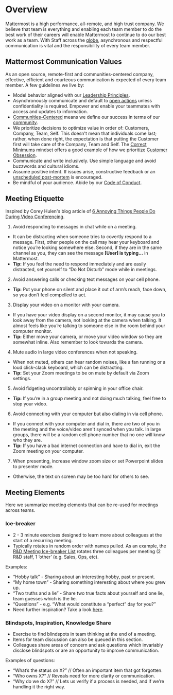 # Overview

Mattermost is a high performance, all-remote, and high trust company. We believe that team is everything and enabling each team member to do the best work of their careers will enable Mattermost to continue to do our best work as a team. With Staff across the [globe](https://www.google.com/maps/d/u/0/viewer?mid=1mENESkTtAsbfuah6KtRoBLwIjqqJ7Nzv&ll=19.358313530029793%2C-1.00877724999998&z=2), asynchronous and respectful communication is vital and the responsibility of every team member.

## Mattermost Communication Values

As an open source, remote-first and communities-centered company, effective, efficient and courteous communication is expected of every team member. A few guidelines we live by:  

* Model behavior aligned with our [Leadership Principles](https://handbook.mattermost.com/contributors/onboarding/staff-onboarding-guide#leadership-principles).
* Asynchronously communicate and default to [open actions](https://handbook.mattermost.com/company/about-mattermost/list-of-terms#open-actions) unless confidentiality is required. Empower and enable your teammates with access and updates to information. 
* [Communities-Centered](https://handbook.mattermost.com/company/about-mattermost#companyhttps://handbook.mattermost.com/company/about-mattermost#company) means we define our success in terms of our [community](https://handbook.mattermost.com/contributors/contributors/community#mattermost-community). 
 * We prioritize decisions to optimize value in order of: Customers, Company, Team, Self. This doesn't mean that individuals come last; rather, when done right, the expectation is that putting the Customer first will take care of the Company, Team and Self. The [Correct Minimums](https://handbook.mattermost.com/company/about-mattermost/mindsets#correct-minimums-medic-field-surgeon-plastic-surgeon) mindset offers a good example of how we prioritize [Customer Obsession](https://handbook.mattermost.com/company/about-mattermost#leadership-principles).
* Communicate and write inclusively. Use simple language and avoid buzzwords and cultural idioms.
* Assume positive intent. If issues arise, constructive feedback or an [unscheduled post-mortem](https://handbook.mattermost.com/company/how-to-guides-for-staff/how-to-do-a-post-escalation-post-mortem) is encouraged.
* Be mindful of your audience. Abide by our [Code of Conduct](https://handbook.mattermost.com/contributors/mattercon/mattermost-code-of-conduct).

## Meeting Etiquette

Inspired by Corey Hulen's blog article of [6 Annoying Things People Do During Video Conferencing](http://hulen.com/video-conf-peevs/).

1. Avoid responding to messages in chat while on a meeting.
 * It can be distracting when someone tries to covertly respond to a message. First, other people on the call may hear your keyboard and notice you’re looking somewhere else. Second, if they are in the same channel as you, they can see the message **[User] is typing...** in Mattermost.
 * **Tip:** If you feel the need to respond immediately and are easily distracted, set yourself to “Do Not Disturb” mode while in meetings.
2. Avoid answering calls or checking text messages on your cell phone.
 * **Tip:** Put your phone on silent and place it out of arm’s reach, face down, so you don’t feel compelled to act.
3. Display your video on a monitor with your camera.
 * If you have your video display on a second monitor, it may cause you to look away from the camera, not looking at the camera when talking. It almost feels like you’re talking to someone else in the room behind your computer monitor.
 * **Tip:** Either move your camera, or move your video window so they are somewhat inline. Also remember to look towards the camera.
4. Mute audio in large video conferences when not speaking.
  * When not muted, others can hear random noises, like a fan running or a loud click-clack keyboard, which can be distracting.
  * **Tip:** Set your Zoom meetings to be on mute by default via Zoom settings.
5. Avoid fidgeting uncontrollably or spinning in your office chair.
  * **Tip:** If you’re in a group meeting and not doing much talking, feel free to stop your video.
6. Avoid connecting with your computer but also dialing in via cell phone.
  * If you connect with your computer and dial in, there are two of you in the meeting and the voice/video aren't synced when you talk. In large groups, there will be a random cell phone number that no one will know who they are.
  * **Tip:** If you have a bad internet connection and have to dial in, exit the Zoom meeting on your computer.
7. When presenting, increase window zoom size or set Powerpoint slides to presenter mode.
  * Otherwise, the text on screen may be too hard for others to see.

## Meeting Elements

Here we summarize meeting elements that can be re-used for meetings across teams.

### Ice-breaker

* 2 - 3 minute exercises designed to learn more about colleagues at the start of a recurring meeting.
* Typically rotates in random order with names pulled. As an example, the [R&D Meeting Ice-breaker List](https://docs.google.com/spreadsheets/d/1dCgKFdYkaDYd7yzgbK2VcqscZ1Ni5uNnnkZZv63XtOg/edit#gid=0) rotates three colleagues per meeting (2 R&D staff, 1 ‘other’ (e.g. Sales, Ops, etc).

Examples:
 * “Hobby talk” - Sharing about an interesting hobby, past or present.
 * “My home town” - Sharing something interesting about where you grew up.
 * “Two truths and a lie” - Share two true facts about yourself and one lie, team guesses which is the lie.
 * “Questions” - e.g. “What would constitute a “perfect” day for you?”
 * Need further inspiration? Take a look [here](https://medium.com/signal-v-noise/the-25-most-popular-icebreaker-questions-based-on-four-years-of-data-893df9b27531).

### Blindspots, Inspiration, Knowledge Share

* Exercise to find blindspots in team thinking at the end of a meeting.
* Items for team discussion can also be queued in this section.
* Colleagues share areas of concern and ask questions which invariably disclose blindspots or are an opportunity to improve communication.

Examples of questions:
 * “What’s the status on X?” // Often an important item that got forgotten.
 * “Who owns X?” // Reveals need for more clarity or communication.
 * “Why do we do X?” // Lets us verify if a process is needed, and if we’re handling it the right way.
